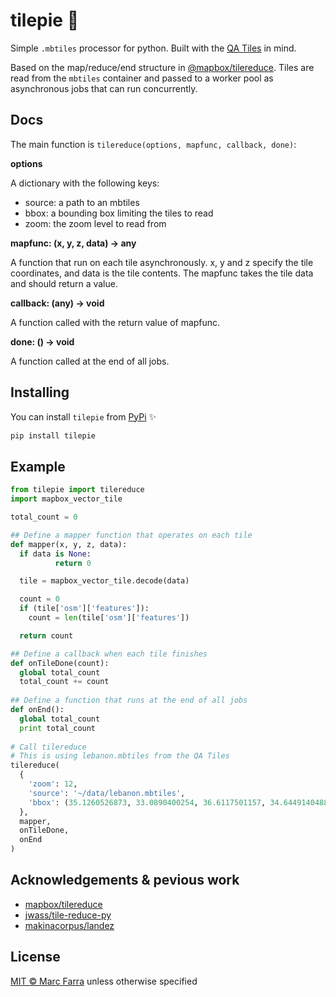 tilepie 🍕
==========

Simple `.mbtiles` processor for python. Built with the [QA Tiles](https://osmlab.github.io/osm-qa-tiles/) in mind.

Based on the map/reduce/end structure in [@mapbox/tilereduce](https://github.com/mapbox/tile-reduce). Tiles are read from the `mbtiles` container and passed to a worker pool as asynchronous jobs that can run concurrently. 

Docs
----
The main function is `tilereduce(options, mapfunc, callback, done)`:

**options**

A dictionary with the following keys:
- source: a path to an mbtiles
- bbox: a bounding box limiting the tiles to read
- zoom: the zoom level to read from

**mapfunc: (x, y, z, data) -> any**

A function that run on each tile asynchronously.
x, y and z specify the tile coordinates, and data is the tile contents.
The mapfunc takes the tile data and should return a value.

**callback: (any) -> void**

A function called with the return value of mapfunc.

**done: () -> void**

A function called at the end of all jobs.

Installing 
----------
You can install `tilepie` from [PyPi](https://pypi.python.org/pypi/tilepie) ✨

```sh
pip install tilepie 
```

Example
-------
```python
from tilepie import tilereduce
import mapbox_vector_tile

total_count = 0

## Define a mapper function that operates on each tile
def mapper(x, y, z, data):
  if data is None:
          return 0

  tile = mapbox_vector_tile.decode(data)

  count = 0
  if (tile['osm']['features']):
    count = len(tile['osm']['features'])

  return count

## Define a callback when each tile finishes
def onTileDone(count):
  global total_count
  total_count += count
  
## Define a function that runs at the end of all jobs
def onEnd():
  global total_count
  print total_count
  
# Call tilereduce
# This is using lebanon.mbtiles from the QA Tiles
tilereduce(
  {
    'zoom': 12,
    'source': '~/data/lebanon.mbtiles',
    'bbox': (35.1260526873, 33.0890400254, 36.6117501157, 34.6449140488)
  },
  mapper,
  onTileDone,
  onEnd
)
```

Acknowledgements & pevious work
--------------------------------
- [mapbox/tilereduce](https://github.com/mapbox/tile-reduce)
- [jwass/tile-reduce-py](https://github.com/jwass/tile-reduce-py/)
- [makinacorpus/landez](https://github.com/makinacorpus/landez/)

License
----------
[MIT © Marc Farra](LICENSE.md) unless otherwise specified